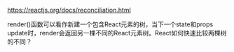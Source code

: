 https://reactjs.org/docs/reconciliation.html

render()函数可以看作新建一个包含React元素的树，当下一个state和props update时，render会返回另一棵不同的React元素树。React如何快速比较两棵树的不同？

